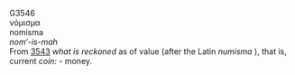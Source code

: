 <body>
  <p>G3546<br>  νόμισμα  <br> nomisma  <br><i>nom‘-is-mah </i><br>From <a href="g3543.htm">3543</a>  <i>what</i> <i>is</i> <i>reckoned</i> as of value (after the Latin <i>numisma </i>), that is, current <i>coin:</i> - money.<br></p>
 </body>